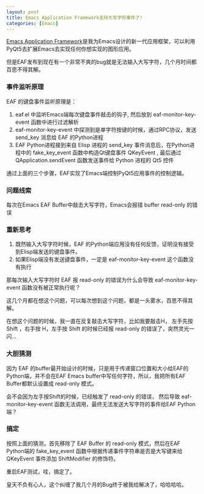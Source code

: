 ```yaml
---
layout: post
title: Emacs Application Framework支持大写字符事件了!
categories: [Emacs]
---
```


[Emacs Application Framework](https://github.com/manateelazycat/emacs-application-framework)是我为Emacs设计的新一代应用框架，可以利用PyQt5去扩展Emacs去实现任何你想实现的图形应用。

但是EAF发布到现在有一个非常不爽的bug就是无法输入大写字符，几个月时间都百思不得其解。

### 事件监听原理
EAF 的键盘事件监听原理是：

1. eaf.el 中监听Emacs端每次键盘事件敲击的钩子, 然后放到 eaf-monitor-key-event 函数中进行过滤解析
2. eaf-monitor-key-event 中探测到是单字符按键的时候，通过RPC协议，发送 send_key 消息给 EAF 的Python进程
3. EAF Python进程接到来自 Elisp 进程的 send_key 事件消息后，在Python进程中的 fake_key_event 函数中构造Qt键盘事件 QKeyEvent , 最后通过 QApplication.sendEvent 函数发送事件给 Python 进程的 Qt5 控件

通过上面的三个步骤，EAF实现了Emacs端控制PyQt5应用事件的控制逻辑。

### 问题线索

每次在Emacs EAF Buffer中敲击大写字符，Emacs会报错 buffer read-only 的错误

### 重新思考

1. 既然输入大写字符时候，EAF 的Python端应用没有任何反馈，证明没有接受到Elisp端发送的键盘事件。
2. 如果Elisp端没有发送键盘事件，一定是 eaf-monitor-key-event 这个函数没有执行

那每次输入大写字符时 EAF 报 read-only 的错误为什么会导致 eaf-monitor-key-event 函数没有被正常执行呢？

这几个月都在想这个问题，可以每次想到这个问题，都是一头雾水，百思不得其解。

在想这个问题的时候，我一直在反复敲击大写字符，比如我要敲击H， 左手先按 Shift ，右手按 H，左手按 Shift 的时候已经报 read-only 的错误了，突然灵光一闪...

### 大胆猜测

因为 EAF 的buffer最开始设计的时候，只是用于传递窗口位置和大小给EAF的Python端，并不会在EAF Emacs buffer中写任何字符，所以，我把所有EAF Buffer都默认设置成 read-only 模式。

会不会因为左手按Shift的时候，已经触发了 read-only 的错误， 然后导致 eaf-monitor-key-event 函数无法调用，最终无法发送大写字符的事件给EAF Python端？

### 搞定

按照上面的猜测，首先移除了 EAF Buffer 的 read-only 模式，然后在EAF Python端的 fake_key_event 函数中根据传递事件字符串是否是大写键来给 QKeyEvent 事件添加 ShiftModifier 的修饰符。

重启EAF测试，哇，搞定了。

皇天不负有心人，这个纠缠了我几个月的Bug终于被我给解决了，哈哈哈哈。
